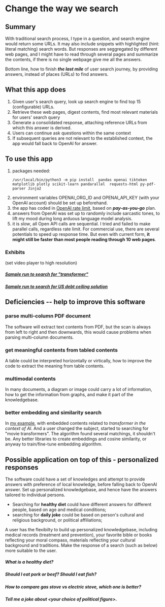 # Change the way we search

## Summary

With traditional search process, I type in a question, and search engine would return some URLs. 
It may also include snippets with highlighted (hint: literal matching) search words. But responses are seggregated by different web pages, 
and I might have to read through several pages and summarize the contents, if there is no single webpage give me all the answers.

Bottom line, how to finish ***the last mile*** of user search journey, by providing answers, instead of places (URLs) to find answers.


##  What this app does

1. Given user's search query, look up search engine to find top 15 (configurable) URLs.
2. Retrieve these web pages, digest contents, find most relevant materials for users' search query
3. Generate a consolidated response, attaching reference URLs from which this answer is derived.
4. Users can continue ask questions within the same context
5. If subsequent queries are not relevant to the established context, the app would fall back to OpenAI for answer.

##  To use this app
1. packages needed:
    ```
    /usr/local/bin/python3 -m pip install  pandas openai tiktoken  matplotlib plotly scikit-learn pandarallel  requests-html py-pdf-parser Jinja2
   ```
2. environment variables OPENAI_ORG_ID and OPENAI_API_KEY (with your OpenAI account) should be set up beforehand.
3. the app has coded in [OpenAI rate limit](https://platform.openai.com/docs/guides/rate-limits/overview), based on ***pay-as-you-go*** plan.
4. answers from OpenAI was set up to randomly include sarcastic tones, to lift my mood during long arduous language model analysis. 
5. it is *slow*, all Open API calls are sequential. I tried and failed to make parallel calls, regardless rate limit.
For commercial use, there are several potentials to speed up response time. 
But even with current form, **it might still be faster than most people reading through 10 web pages**.


### Exhibits
(set video player to high resolution)
##### [Sample run to search for "transformer"](https://youtu.be/LoG6fMjZQ7o)
##### [Sample run to search for US debt ceiling solution](https://youtu.be/ZC5cSXwPaWM)

## Deficiencies -- help to improve this software
### parse multi-column PDF document 
The software will extract text contents from PDF, but the scan is always from left to right and then downwards, this would cause problems when parsing multi-column documents.

### get meaningful contents from tabled contents
A table could be interpreted horizontally or virtically, how to improve the code to extract the meaning from table contents. 

### multimodal contents
In many documents, a diagram or image could carry a lot of information, how to get the information from graphs, and make it part of the knowledgebase.

### better embedding and similarity search
In [my example](https://youtu.be/LoG6fMjZQ7o?t=141), with embedded contents related to *transformer in the context of AI*. And a user changed the subject, started to searching for "movie transformers".  The algorithm found several matchings, it shouldn't be.  Any better libraries to create embeddings and cosine similarity, or anyway to train/fine-tune embedding algorithm.

## Possible application on top of this - personalized responses
The software could have a set of knowledges and attempt to provide answers with preference of local knowledge, before falling back to OpenAI answer.
Set up personalized knowledgebase, and hence have the answers tailored to individual persons. 
* Searching for **healthy diet**  could have different answers for different people, based on age and medical conditions; 
* searching for **daily joke**  could be based on person's cultural and religious background, or political affiliations; 

A user has the flexibilty to build up personalized knowledgebase, 
including medical records (treatment and prevention), your favorite bible or books reflecting your moral compass, 
 materials reflecting your cultural background and traditions.  Make the response of a search (such as below) more suitable to the user.
##### What is a healthy diet? 
##### Should I eat pork or beef?  Should I eat fish?
##### How to compare gas stove vs electric stove, which one is better?
##### Tell me a joke about *&lt;your choice of political figure&gt;*.


